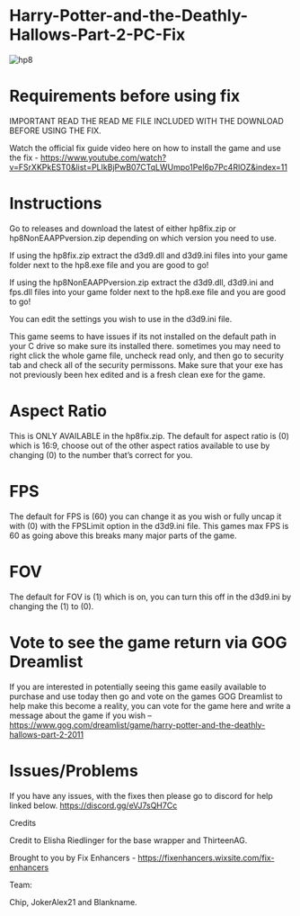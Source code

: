 # Harry-Potter-and-the-Deathly-Hallows-Part-2-PC-Fix

![hp8](https://github.com/user-attachments/assets/d4819f9b-07e9-4455-bc4b-04bc7787487b)

# Requirements before using fix
IMPORTANT READ THE READ ME FILE INCLUDED WITH THE DOWNLOAD BEFORE USING THE FIX.

Watch the official fix guide video here on how to install the game and use the fix - https://www.youtube.com/watch?v=FSrXKPkEST0&list=PLIkBjPwB07CTqLWUmpo1Pel6p7Pc4RlOZ&index=11 

# Instructions
Go to releases and download the latest of either hp8fix.zip or hp8NonEAAPPversion.zip depending on which version you need to use.

If using the hp8fix.zip extract the d3d9.dll and d3d9.ini files into your game folder next to the hp8.exe file and you are good to go!

If using the hp8NonEAAPPversion.zip extract the d3d9.dll, d3d9.ini and fps.dll files into your game folder next to the hp8.exe file and you are good to go!

You can edit the settings you wish to use in the d3d9.ini file.

This game seems to have issues if its not installed on the default path in your C drive so make sure its installed there. sometimes you may need to right click the whole game file, uncheck read only, and then go to security tab and check all of the security permissons. Make sure that your exe has not previously been hex edited and is a fresh clean exe for the game. 

# Aspect Ratio
This is ONLY AVAILABLE in the hp8fix.zip. The default for aspect ratio is (0) which is 16:9, choose out of the other aspect ratios available to use by changing (0) to the number that’s correct for you.

# FPS
The default for FPS is (60) you can change it as you wish or fully uncap it with (0) with the FPSLimit option in the d3d9.ini file. This games max FPS is 60 as going above this breaks many major parts of the game.

# FOV
The default for FOV is (1) which is on, you can turn this off in the d3d9.ini by changing the (1) to (0).

# Vote to see the game return via GOG Dreamlist
If you are interested in potentially seeing this game easily available to purchase and use today then go and vote on the games GOG Dreamlist to help make this become a reality, you can vote for the game here and write a message about the game if you wish – https://www.gog.com/dreamlist/game/harry-potter-and-the-deathly-hallows-part-2-2011 

# Issues/Problems
If you have any issues, with the fixes then please go to discord for help linked below. https://discord.gg/eVJ7sQH7Cc

Credits

Credit to Elisha Riedlinger for the base wrapper and ThirteenAG.

Brought to you by Fix Enhancers - https://fixenhancers.wixsite.com/fix-enhancers

Team:

Chip, JokerAlex21 and Blankname.